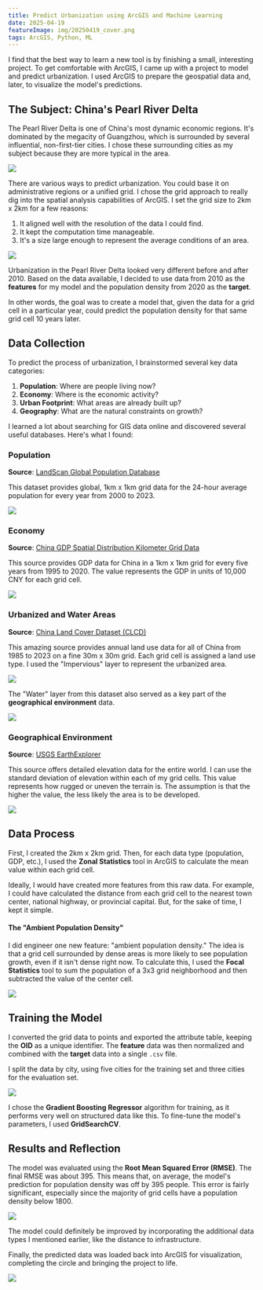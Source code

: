 ```yaml
---
title: Predict Urbanization using ArcGIS and Machine Learning 
date: 2025-04-19
featureImage: img/20250419_cover.png
tags: ArcGIS, Python, ML
---
```

I find that the best way to learn a new tool is by finishing a small, interesting project. To get comfortable with ArcGIS, I came up with a project to model and predict urbanization. I used ArcGIS to prepare the geospatial data and, later, to visualize the model's predictions.

## The Subject: China's Pearl River Delta
The Pearl River Delta is one of China's most dynamic economic regions. It's dominated by the megacity of Guangzhou, which is surrounded by several influential, non-first-tier cities. I chose these surrounding cities as my subject because they are more typical in the area.

![](img/20250419_subject.png)

There are various ways to predict urbanization. You could base it on administrative regions or a unified grid. I chose the grid approach to really dig into the spatial analysis capabilities of ArcGIS. I set the grid size to 2km x 2km for a few reasons:
1. It aligned well with the resolution of the data I could find.
2. It kept the computation time manageable.
3. It's a size large enough to represent the average conditions of an area.

![](img/20250419_grid.png)

Urbanization in the Pearl River Delta looked very different before and after 2010. Based on the data available, I decided to use data from 2010 as the **features** for my model and the population density from 2020 as the **target**.

In other words, the goal was to create a model that, given the data for a grid cell in a particular year, could predict the population density for that same grid cell 10 years later.

## Data Collection
To predict the process of urbanization, I brainstormed several key data categories:
1. **Population**: Where are people living now?
2. **Economy**: Where is the economic activity?
3. **Urban Footprint**: What areas are already built up?
4. **Geography**: What are the natural constraints on growth?

I learned a lot about searching for GIS data online and discovered several useful databases. Here's what I found:
### Population
**Source**: [LandScan Global Population Database](https://landscan.ornl.gov/)

This dataset provides global, 1km x 1km grid data for the 24-hour average population for every year from 2000 to 2023.

![](img/20250419_population.png)

### Economy
**Source**: [China GDP Spatial Distribution Kilometer Grid Data](https://www.resdc.cn/DOI/DOI.aspx?DOIID=33)

This source provides GDP data for China in a 1km x 1km grid for every five years from 1995 to 2020. The value represents the GDP in units of 10,000 CNY for each grid cell.

![](img/20250419_GDP.png)

### Urbanized and Water Areas

**Source**: [China Land Cover Dataset (CLCD)](https://zenodo.org/records/12779975)

This amazing source provides annual land use data for all of China from 1985 to 2023 on a fine 30m x 30m grid. Each grid cell is assigned a land use type. I used the "Impervious" layer to represent the urbanized area.

![](img/20250419_impervious.png)

The "Water" layer from this dataset also served as a key part of the **geographical environment** data.

![](img/20250419_water.png)

### Geographical Environment

**Source**: [USGS EarthExplorer](https://www.usgs.gov/tools/earthexplorer)

This source offers detailed elevation data for the entire world. I can use the standard deviation of elevation within each of my grid cells. This value represents how rugged or uneven the terrain is. The assumption is that the higher the value, the less likely the area is to be developed.

![](img/20250419_gratitude.png)

## Data Process

First, I created the 2km x 2km grid. Then, for each data type (population, GDP, etc.), I used the **Zonal Statistics** tool in ArcGIS to calculate the mean value within each grid cell.

Ideally, I would have created more features from this raw data. For example, I could have calculated the distance from each grid cell to the nearest town center, national highway, or provincial capital. But, for the sake of time, I kept it simple.

#### The "Ambient Population Density"
I did engineer one new feature: "ambient population density." The idea is that a grid cell surrounded by dense areas is more likely to see population growth, even if it isn't dense right now. To calculate this, I used the **Focal Statistics** tool to sum the population of a 3x3 grid neighborhood and then subtracted the value of the center cell.

![](img/20250419_ambient.png)

## Training the Model

I converted the grid data to points and exported the attribute table, keeping the **OID** as a unique identifier. The **feature** data was then normalized and combined with the **target** data into a single `.csv` file.

I split the data by city, using five cities for the training set and three cities for the evaluation set.

![](img/20250419_trainEva.png)

I chose the **Gradient Boosting Regressor** algorithm for training, as it performs very well on structured data like this. To fine-tune the model's parameters, I used **GridSearchCV**.

## Results and Reflection

The model was evaluated using the **Root Mean Squared Error (RMSE)**. The final RMSE was about 395. This means that, on average, the model's prediction for population density was off by 395 people. This error is fairly significant, especially since the majority of grid cells have a population density below 1800.

![](img/20250419_numberOfValue.png)

The model could definitely be improved by incorporating the additional data types I mentioned earlier, like the distance to infrastructure.

Finally, the predicted data was loaded back into ArcGIS for visualization, completing the circle and bringing the project to life.

![](img/20250419_result.png)






